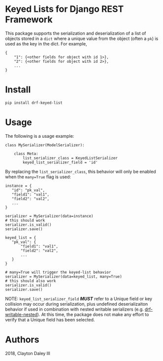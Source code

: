 # Keyed Lists for Django REST Framework

This package supports the serialization and deserialization of a list of objects stored in a `dict` where a unique
value from the object (often a `pk`) is used as the key in the dict.  For example,


```
{
    "1": {<other fields for object with id 1>},
    "2": {<other fields for object with id 2>},
    ...
}
```

# Install

`pip install drf-keyed-list`

# Usage

The following is a usage example:

```
class MySerializer(ModelSerializer):

    class Meta:
        list_serializer_class = KeyedListSerializer
        keyed_list_serializer_field = 'id'
```

By replacing the `list_serializer_class`, this behavior will only be enabled when the `many=True` flag is used:

```
instance = {
   "id": "pk_val",
   "field1": "val1",
   "field2": "val2",
   ...
}

serializer = MySerializer(data=instance)
# this should work
serializer.is_valid()
serializer.save()

keyed_list = {
   "pk_val": {
       "field1": "val1",
       "field2": "val2",
       ...
   }
}

# many=True will trigger the keyed-list behavior
serializer = MySerializer(data=keyed_list, many=True)
# this should also work
serializer.is_valid()
serializer.save()
```

NOTE: `keyed_list_serializer_field` ***MUST*** refer to a Unique field or key collision may occur during serialization,
plus undefined deserializaiton behavior if used in combination with nested writable serializers (e.g.
[drf-writable-nested](https://github.com/beda-software/drf-writable-nested)).  At this time, the package does not
make any effort to verify that a Unique field has been selected.

Authors
=======
2018, Clayton Daley III
